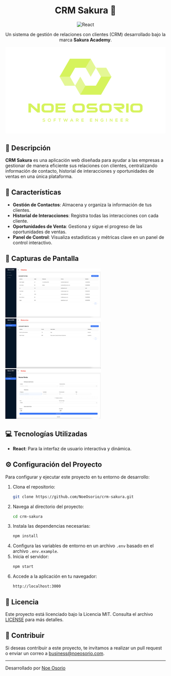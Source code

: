 <div align="center">

# CRM Sakura 🌸

![React](https://img.shields.io/badge/React-61DAFB?style=for-the-badge&logo=react&logoColor=white)

Un sistema de gestión de relaciones con clientes (CRM) desarrollado bajo la marca **Sakura Academy**.

![Logo](public/logo.png)

</div>

## 🚀 Descripción

**CRM Sakura** es una aplicación web diseñada para ayudar a las empresas a gestionar de manera eficiente sus relaciones con clientes, centralizando información de contacto, historial de interacciones y oportunidades de ventas en una única plataforma.

## 🌟 Características

- **Gestión de Contactos**: Almacena y organiza la información de tus clientes.
- **Historial de Interacciones**: Registra todas las interacciones con cada cliente.
- **Oportunidades de Venta**: Gestiona y sigue el progreso de las oportunidades de ventas.
- **Panel de Control**: Visualiza estadísticas y métricas clave en un panel de control interactivo.

## 📸 Capturas de Pantalla

<img src="public/img/ss1.png" alt="Contacts Management" width="300" />
<img src="public/img/ss2.png" alt="Products Management" width="300" />
<img src="public/img/ss3.png" alt="Sales Pipeline" width="300" />

## 💻 Tecnologías Utilizadas

- **React**: Para la interfaz de usuario interactiva y dinámica.


## ⚙️ Configuración del Proyecto

Para configurar y ejecutar este proyecto en tu entorno de desarrollo:

1. Clona el repositorio:
    ```bash
    git clone https://github.com/NoeOsorio/crm-sakura.git
    ```
2. Navega al directorio del proyecto:
    ```bash
    cd crm-sakura
    ```
3. Instala las dependencias necesarias:
    ```bash
    npm install
    ```
4. Configura las variables de entorno en un archivo `.env` basado en el archivo `.env.example`.
5. Inicia el servidor:
    ```bash
    npm start
    ```
6. Accede a la aplicación en tu navegador:
    ```
    http://localhost:3000
    ```

## 📝 Licencia

Este proyecto está licenciado bajo la Licencia MIT. Consulta el archivo [LICENSE](LICENSE) para más detalles.

## 🤝 Contribuir

Si deseas contribuir a este proyecto, te invitamos a realizar un pull request o enviar un correo a [business@noeosorio.com](mailto:business@noeosorio.com).

---

Desarrollado por [Noe Osorio](https://noeosorio.com)
